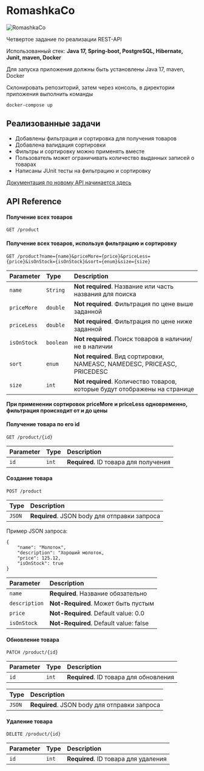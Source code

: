 # RomashkaCo
![RomashkaCo](https://i.postimg.cc/3Jr5CTDS/Frame-2.png)

Четвертое задание по реализации REST-API 

Использованный стек: **Java 17, Spring-boot, PostgreSQL, Hibernate, Junit, maven, Docker**

Для запуска приложения должны быть установлены Java 17, maven, Docker

Склонировать репозиторий, затем через консоль, в директории приложения выполнить команды
```
docker-compose up
```
## Реализованные задачи
- Добавлены фильтрация и сортировка для получения товаров
- Добавлена валидация сортировки
- Фильтры и сортировку можно применять вместе
- Пользователь может ограничивать количество выданных записей о товарах
- Написаны JUnit тесты на фильтрацию и сортировку

[Документация по новому API начинается здесь](https://github.com/NikitaLevshin/Romashka-and-Co-testcase/tree/t4?tab=readme-ov-file#получение-всех-товаров-используя-фильтрацию-и-сортировку)

## API Reference
#### Получение всех товаров
```
GET /product
```
#### Получение всех товаров, используя фильтрацию и сортировку
```
GET /product?name={name}&priceMore={price}&priceLess={price}&isOnStock={isOnStock}&sort={enum}&size={size}
```
| Parameter | Type     | Description                       |
| :-------- | :------- | :-------------------------------- |
| `name`      | `String` | **Not required**. Название или часть названия для поиска|
| `priceMore`|  `double`| **Not required**. Фильтрация по цене выше заданной|
| `priceLess`| `double` | **Not required**. Фильтрация по цене ниже заданной|
| `isOnStock`| `boolean`| **Not required**. Поиск товаров в наличии/не в наличии|
| `sort`| `enum` | **Not required**. Вид сортировки, NAMEASC, NAMEDESC, PRICEASC, PRICEDESC|
| `size`| `int` | **Not required**. Количество товаров, которые будут отображены на странице|

**При применении сортировок priceMore и priceLess одновременно, фильтрация происходит от и до цены**

#### Получение товара по его id
```
GET /product/{id}
```
| Parameter | Type     | Description                       |
| :-------- | :------- | :-------------------------------- |
| `id`      | `int` | **Required**. ID товара для получения|
#### Создание товара
```
POST /product
```
| Type     | Description                       |
 :------- | :-------------------------------- |
| `JSON` | **Required**. JSON body для отправки запроса|

Пример JSON запроса:
```
{
    "name": "Молоток",
    "description": "Хороший молоток,
    "price": 125.12,
    "isOnStock": true
}
```
| Parameter | Description                       |
| :-------- |:-------------------------------- |
| `name`      | **Required**. Название обязательно|
| `description`| **Not-Required**. Может быть пустым|
| `price`     | **Not-Required**. Default value: 0.0|
| `isOnStock`  | **Not-Required**. Default value: false|

#### Обновление товара
```
PATCH /product/{id}
```
| Parameter | Type     | Description                       |
| :-------- | :------- | :-------------------------------- |
| `id`      | `int` | **Required**. ID товара для обновления|

| Type     | Description                       |
 :------- | :-------------------------------- |
| `JSON` | **Required**. JSON body для отправки запроса|

#### Удаление товара
```
DELETE /product/{id}
```
| Parameter | Type     | Description                       |
| :-------- | :------- | :-------------------------------- |
| `id`      | `int` | **Required**. ID товара для удаления|
